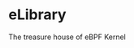 # eLibrary                                                                                                                                        
The treasure house of eBPF Kernel
